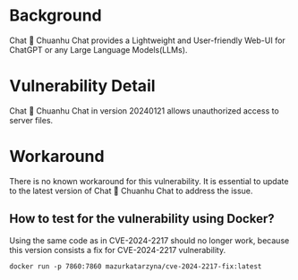 # Background
Chat 🐯 Chuanhu Chat provides a Lightweight and User-friendly Web-UI for ChatGPT or any Large Language Models(LLMs).

# Vulnerability Detail
Chat 🐯 Chuanhu Chat in version 20240121 allows unauthorized access to server files. 

# Workaround
There is no known workaround for this vulnerability. It is essential to update to the latest version of Chat 🐯 Chuanhu Chat to address the issue.


## How to test for the vulnerability using Docker?

Using the same code as in CVE-2024-2217 should no longer work, because this version consists a fix for CVE-2024-2217 vulnerability. 

```
docker run -p 7860:7860 mazurkatarzyna/cve-2024-2217-fix:latest
```

